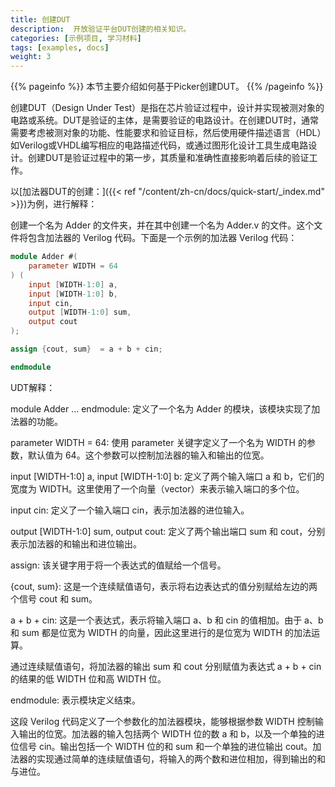 ```yaml
---
title: 创建DUT
description:  开放验证平台DUT创建的相关知识。
categories: [示例项目, 学习材料]
tags: [examples, docs]
weight: 3
---
```


{{% pageinfo %}}
本节主要介绍如何基于Picker创建DUT。
{{% /pageinfo %}}

创建DUT（Design Under Test）是指在芯片验证过程中，设计并实现被测对象的电路或系统。DUT是验证的主体，是需要验证的电路设计。在创建DUT时，通常需要考虑被测对象的功能、性能要求和验证目标，然后使用硬件描述语言（HDL）如Verilog或VHDL编写相应的电路描述代码，或通过图形化设计工具生成电路设计。创建DUT是验证过程中的第一步，其质量和准确性直接影响着后续的验证工作。

以[加法器DUT的创建：]({{< ref "/content/zh-cn/docs/quick-start/_index.md" >}})为例，进行解释：

创建一个名为 Adder 的文件夹，并在其中创建一个名为 Adder.v 的文件。这个文件将包含加法器的 Verilog 代码。下面是一个示例的加法器 Verilog 代码：

```verilog
module Adder #(
    parameter WIDTH = 64
) (
    input [WIDTH-1:0] a,
    input [WIDTH-1:0] b,
    input cin,
    output [WIDTH-1:0] sum,
    output cout
);

assign {cout, sum}  = a + b + cin;

endmodule
```

UDT解释：

module Adder ... endmodule: 定义了一个名为 Adder 的模块，该模块实现了加法器的功能。

parameter WIDTH = 64: 使用 parameter 关键字定义了一个名为 WIDTH 的参数，默认值为 64。这个参数可以控制加法器的输入和输出的位宽。

input [WIDTH-1:0] a, input [WIDTH-1:0] b: 定义了两个输入端口 a 和 b，它们的宽度为 WIDTH。这里使用了一个向量（vector）来表示输入端口的多个位。

input cin: 定义了一个输入端口 cin，表示加法器的进位输入。

output [WIDTH-1:0] sum, output cout: 定义了两个输出端口 sum 和 cout，分别表示加法器的和输出和进位输出。

assign: 该关键字用于将一个表达式的值赋给一个信号。

{cout, sum}: 这是一个连续赋值语句，表示将右边表达式的值分别赋给左边的两个信号 cout 和 sum。

a + b + cin: 这是一个表达式，表示将输入端口 a、b 和 cin 的值相加。由于 a、b 和 sum 都是位宽为 WIDTH 的向量，因此这里进行的是位宽为 WIDTH 的加法运算。

通过连续赋值语句，将加法器的输出 sum 和 cout 分别赋值为表达式 a + b + cin 的结果的低 WIDTH 位和高 WIDTH 位。

endmodule: 表示模块定义结束。

这段 Verilog 代码定义了一个参数化的加法器模块，能够根据参数 WIDTH 控制输入输出的位宽。加法器的输入包括两个 WIDTH 位的数 a 和 b，以及一个单独的进位信号 cin。输出包括一个 WIDTH 位的和 sum 和一个单独的进位输出 cout。加法器的实现通过简单的连续赋值语句，将输入的两个数和进位相加，得到输出的和与进位。